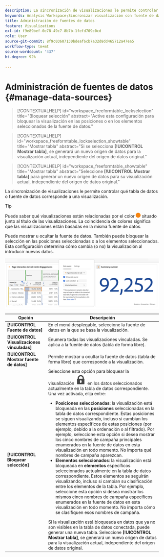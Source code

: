 ```yaml
---
description: La sincronización de visualizaciones le permite controlar qué tabla de datos o fuente de datos corresponde a una visualización.
keywords: Analysis Workspace;Sincronizar visualización con fuente de datos
title: Administración de fuentes de datos
feature: Visualizations
exl-id: f9e89bef-0e78-49c7-8b7b-1fefd709c0cd
role: User
source-git-commit: 8f9c03607130bdeaf6cb7a32d8dd465712a47ea5
workflow-type: tm+mt
source-wordcount: '437'
ht-degree: 92%

---
```


# Administración de fuentes de datos {#manage-data-sources}

<!-- markdownlint-disable MD034 -->

>[!CONTEXTUALHELP]
>id="workspace_freeformtable_lockselection"
>title="Bloquear selección"
>abstract="Active esta configuración para bloquear la visualización en las posiciones o en los elementos seleccionados de la fuente de datos."

<!-- markdownlint-enable MD034 -->

<!-- markdownlint-disable MD034 -->

>[!CONTEXTUALHELP]
>id="workspace_freeformtable_lockselection_showtable"
>title="Mostrar tabla"
>abstract="Si se selecciona **[!UICONTROL Mostrar tabla]**, se generará un nuevo origen de datos para la visualización actual, independiente del origen de datos original."

<!-- markdownlint-enable MD034 -->

<!-- markdownlint-disable MD034 -->

>[!CONTEXTUALHELP]
>id="workspace_freeformtable_showtable"
>title="Mostrar tabla"
>abstract="Seleccione **[!UICONTROL Mostrar tabla]** para generar un nuevo origen de datos para su visualización actual, independiente del origen de datos original."

<!-- markdownlint-enable MD034 -->



La sincronización de visualizaciones le permite controlar qué tabla de datos o fuente de datos corresponde a una visualización.

>[!TIP]
>
>Puede saber qué visualizaciones están relacionadas por el color ![StatusOrange](/help/assets/icons/StatusOrange.svg) situado junto al título de las visualizaciones. La coincidencia de colores significa que las visualizaciones están basadas en la misma fuente de datos.
>

Puede mostrar u ocultar la fuente de datos. También puede bloquear la selección en las posiciones seleccionadas o a los elementos seleccionados. Esta configuración determina cómo cambia (o no) la visualización al introducir nuevos datos.

![Opción Fuente de datos que muestra las opciones que se describen en la siguiente sección.](assets/lock-selection.png)


| Opción | Descripción |
|--- |--- |
| **[!UICONTROL Fuente de datos]** | En el menú desplegable, seleccione la fuente de datos en la que se basa la visualización. |
| **[!UICONTROL Visualizaciones vinculadas]** | Enumera todas las visualizaciones vinculadas. Se aplica a la fuente de datos (tabla de forma libre). |
| **[!UICONTROL Mostrar fuente de datos]** | Permite mostrar u ocultar la fuente de datos (tabla de forma libre) que corresponde a la visualización. |
| **[!UICONTROL Bloquear selección]** | Seleccione esta opción para bloquear la visualización ![LockClosed](/help/assets/icons/LockClosed.svg) en los datos seleccionados actualmente en la tabla de datos correspondiente. Una vez activada, elija entre:  <ul><li>**Posiciones seleccionadas**: la visualización está bloqueada en las **posiciones** seleccionadas en la tabla de datos correspondiente. Estas posiciones se siguen visualizando, incluso si cambian los elementos específicos de estas posiciones (por ejemplo, debido a la ordenación o al filtrado). Por ejemplo, seleccione esta opción si desea mostrar los cinco nombres de campaña principales enumerados en la fuente de datos en esta visualización en todo momento. No importa qué nombres de campaña aparezcan.</li> <li>**Elementos seleccionados**: la visualización está bloqueada en **elementos** específicos seleccionados actualmente en la tabla de datos correspondiente. Estos elementos se seguirán visualizando, incluso si cambian su clasificación entre los elementos de la tabla. Por ejemplo, seleccione esta opción si desea mostrar los mismos cinco nombres de campaña específicos enumerados en la fuente de datos en esta visualización en todo momento. No importa cómo se clasifiquen esos nombres de campaña.</li></ul>Si la visualización está bloqueada en datos que ya no son visibles en la tabla de datos conectada, puede generar una nueva tabla. Seleccione **[!UICONTROL Mostrar tabla]**, se generará un nuevo origen de datos para la visualización actual, independiente del origen de datos original. |
